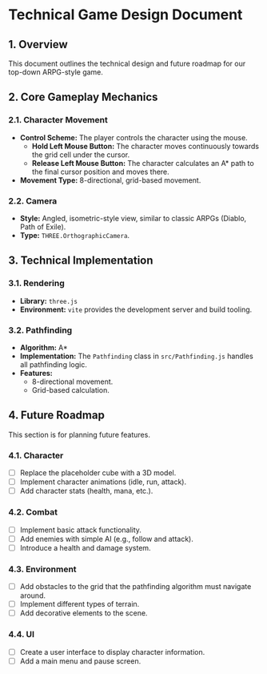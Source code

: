 # Technical Game Design Document

## 1. Overview
This document outlines the technical design and future roadmap for our top-down ARPG-style game.

## 2. Core Gameplay Mechanics
### 2.1. Character Movement
- **Control Scheme:** The player controls the character using the mouse.
  - **Hold Left Mouse Button:** The character moves continuously towards the grid cell under the cursor.
  - **Release Left Mouse Button:** The character calculates an A* path to the final cursor position and moves there.
- **Movement Type:** 8-directional, grid-based movement.

### 2.2. Camera
- **Style:** Angled, isometric-style view, similar to classic ARPGs (Diablo, Path of Exile).
- **Type:** `THREE.OrthographicCamera`.

## 3. Technical Implementation
### 3.1. Rendering
- **Library:** `three.js`
- **Environment:** `vite` provides the development server and build tooling.

### 3.2. Pathfinding
- **Algorithm:** A*
- **Implementation:** The `Pathfinding` class in `src/Pathfinding.js` handles all pathfinding logic.
- **Features:**
  - 8-directional movement.
  - Grid-based calculation.

## 4. Future Roadmap
This section is for planning future features.

### 4.1. Character
- [ ] Replace the placeholder cube with a 3D model.
- [ ] Implement character animations (idle, run, attack).
- [ ] Add character stats (health, mana, etc.).

### 4.2. Combat
- [ ] Implement basic attack functionality.
- [ ] Add enemies with simple AI (e.g., follow and attack).
- [ ] Introduce a health and damage system.

### 4.3. Environment
- [ ] Add obstacles to the grid that the pathfinding algorithm must navigate around.
- [ ] Implement different types of terrain.
- [ ] Add decorative elements to the scene.

### 4.4. UI
- [ ] Create a user interface to display character information.
- [ ] Add a main menu and pause screen.